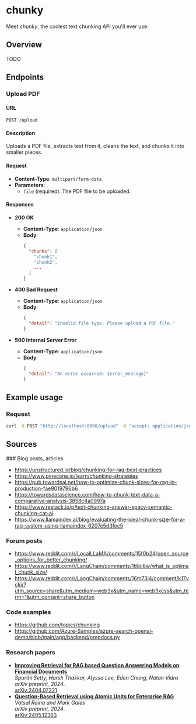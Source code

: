 # chunky
Meet *chunky*, the coolest text chunking API you'll ever use.

## Overview
TODO

## Endpoints

### Upload PDF

#### URL
`POST /upload`

#### Description
Uploads a PDF file, extracts text from it, cleans the text, and chunks it into smaller pieces.

#### Request
- **Content-Type**: `multipart/form-data`
- **Parameters**:
  - `file` (required): The PDF file to be uploaded.

#### Responses

- **200 OK**
  - **Content-Type**: `application/json`
  - **Body**:
    ```json
    {
      "chunks": [
        "chunk1",
        "chunk2",
        ...
      ]
    }
    ```

- **400 Bad Request**
  - **Content-Type**: `application/json`
  - **Body**:
    ```json
    {
      "detail": "Invalid file type. Please upload a PDF file."
    }
    ```

- **500 Internal Server Error**
  - **Content-Type**: `application/json`
  - **Body**:
    ```json
    {
      "detail": "An error occurred: {error_message}"
    }
    ```

## Example usage

### Request
```bash
curl -X POST "http://localhost:8000/upload" -H "accept: application/json" -H "Content-Type: multipart/form-data" -F "file=@path/to/your/file.pdf"
```

## Sources

### Blog posts, articles
- https://unstructured.io/blog/chunking-for-rag-best-practices
- https://www.pinecone.io/learn/chunking-strategies
- https://pub.towardsai.net/how-to-optimize-chunk-sizes-for-rag-in-production-fae9019796b6
- https://towardsdatascience.com/how-to-chunk-text-data-a-comparative-analysis-3858c4a0997a
- https://www.restack.io/p/text-chunking-answer-spacy-semantic-chunking-cat-ai
- https://www.llamaindex.ai/blog/evaluating-the-ideal-chunk-size-for-a-rag-system-using-llamaindex-6207e5d3fec5

### Forum posts
- https://www.reddit.com/r/LocalLLaMA/comments/15f0b24/open_source_options_for_better_chunking/
- https://www.reddit.com/r/LangChain/comments/16bjj6w/what_is_optimal_chunk_size/
- https://www.reddit.com/r/LangChain/comments/16m73j4/comment/k17vcki/?utm_source=share&utm_medium=web3x&utm_name=web3xcss&utm_term=1&utm_content=share_button

### Code examples
- https://github.com/topics/chunking
- https://github.com/Azure-Samples/azure-search-openai-demo/blob/main/app/backend/prepdocs.py

### Research papers
- **[Improving Retrieval for RAG based Question Answering Models on Financial Documents](https://arxiv.org/abs/2404.07221)**  
  *Spurthi Setty, Harsh Thakkar, Alyssa Lee, Eden Chung, Natan Vidra*  
  *arXiv preprint, 2024*.  
  [arXiv:2404.07221](https://arxiv.org/abs/2404.07221)  
- **[Question-Based Retrieval using Atomic Units for Enterprise RAG](https://arxiv.org/abs/2405.12363)**  
  *Vatsal Raina and Mark Gales*  
  *arXiv preprint, 2024*.  
  [arXiv:2405.12363](https://arxiv.org/abs/2405.12363)  